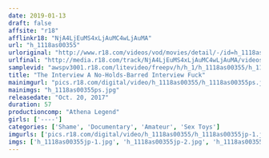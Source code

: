 ```yaml
---
date: 2019-01-13
draft: false
affsite: "r18"
afflinkr18: "NjA4LjEuMS4xLjAuMC4wLjAuMA"
url: "h_1118as00355"
urloriginal: "http://www.r18.com/videos/vod/movies/detail/-/id=h_1118as00355"
urlfinal: "http://media.r18.com/track/NjA4LjEuMS4xLjAuMC4wLjAuMA/videos/vod/movies/detail/-/id=h_1118as00355"
samplevid: "awspv3001.r18.com/litevideo/freepv/h/h_1/h_1118as00355/h_1118as00355_dmb_w.mp4"
title: "The Interview A No-Holds-Barred Interview Fuck"
mainimgurl: "pics.r18.com/digital/video/h_1118as00355/h_1118as00355ps.jpg"
mainimgs: "h_1118as00355ps.jpg"
releasedate: "Oct. 20, 2017"
duration: 57
productioncomp: "Athena Legend"
girls: ['----']
categories: ['Shame', 'Documentary', 'Amateur', 'Sex Toys']
imgurls: ['pics.r18.com/digital/video/h_1118as00355/h_1118as00355jp-1.jpg', 'pics.r18.com/digital/video/h_1118as00355/h_1118as00355jp-2.jpg', 'pics.r18.com/digital/video/h_1118as00355/h_1118as00355jp-3.jpg', 'pics.r18.com/digital/video/h_1118as00355/h_1118as00355jp-4.jpg', 'pics.r18.com/digital/video/h_1118as00355/h_1118as00355jp-5.jpg', 'pics.r18.com/digital/video/h_1118as00355/h_1118as00355jp-6.jpg', 'pics.r18.com/digital/video/h_1118as00355/h_1118as00355jp-7.jpg', 'pics.r18.com/digital/video/h_1118as00355/h_1118as00355jp-8.jpg', 'pics.r18.com/digital/video/h_1118as00355/h_1118as00355jp-9.jpg', 'pics.r18.com/digital/video/h_1118as00355/h_1118as00355jp-10.jpg', 'pics.r18.com/digital/video/h_1118as00355/h_1118as00355jp-11.jpg', 'pics.r18.com/digital/video/h_1118as00355/h_1118as00355jp-12.jpg', 'pics.r18.com/digital/video/h_1118as00355/h_1118as00355jp-13.jpg', 'pics.r18.com/digital/video/h_1118as00355/h_1118as00355jp-14.jpg', 'pics.r18.com/digital/video/h_1118as00355/h_1118as00355jp-15.jpg', 'pics.r18.com/digital/video/h_1118as00355/h_1118as00355jp-16.jpg', 'pics.r18.com/digital/video/h_1118as00355/h_1118as00355jp-17.jpg', 'pics.r18.com/digital/video/h_1118as00355/h_1118as00355jp-18.jpg', 'pics.r18.com/digital/video/h_1118as00355/h_1118as00355jp-19.jpg', 'pics.r18.com/digital/video/h_1118as00355/h_1118as00355jp-20.jpg']
imgs: ['h_1118as00355jp-1.jpg', 'h_1118as00355jp-2.jpg', 'h_1118as00355jp-3.jpg', 'h_1118as00355jp-4.jpg', 'h_1118as00355jp-5.jpg', 'h_1118as00355jp-6.jpg', 'h_1118as00355jp-7.jpg', 'h_1118as00355jp-8.jpg', 'h_1118as00355jp-9.jpg', 'h_1118as00355jp-10.jpg', 'h_1118as00355jp-11.jpg', 'h_1118as00355jp-12.jpg', 'h_1118as00355jp-13.jpg', 'h_1118as00355jp-14.jpg', 'h_1118as00355jp-15.jpg', 'h_1118as00355jp-16.jpg', 'h_1118as00355jp-17.jpg', 'h_1118as00355jp-18.jpg', 'h_1118as00355jp-19.jpg', 'h_1118as00355jp-20.jpg']
---
```

